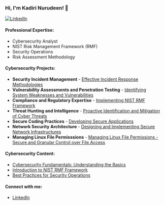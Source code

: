 ### Hi, I'm Kadiri Nurudeen! 👋

[![LinkedIn](https://img.shields.io/badge/LinkedIn-kadirinurudeen-blue)](https://www.linkedin.com/in/kadirinurudeen/)

#### Professional Expertise:
- Cybersecurity Analyst
- NIST Risk Management Framework (RMF)
- Security Operations
- Risk Assessment Methodology

#### Cybersecurity Projects:
- **Security Incident Management** - [Effective Incident Response Methodologies](https://github.com/kadirinurudeen/incident-response)
- **Vulnerability Assessments and Penetration Testing** - [Identifying System Weaknesses and Vulnerabilities](https://github.com/kadirinurudeen/vulnerability-assessment)
- **Compliance and Regulatory Expertise** - [Implementing NIST RMF Framework](https://github.com/kadirinurudeen/nist-rmf-framework)
- **Threat Hunting and Intelligence** - [Proactive Identification and Mitigation of Cyber Threats](https://github.com/kadirinurudeen/threat-hunting-intelligence)
- **Secure Coding Practices** - [Developing Secure Applications](https://github.com/kadirinurudeen/secure-coding-practices)
- **Network Security Architecture** - [Designing and Implementing Secure Network Infrastructures](https://github.com/kadirinurudeen/network-security-architecture)
- **Managing Linux File Permisssions** - [Managing Linux File Permissions - Secure and Granular Control over File Access](https://github.com/Nakalee26/File-permissions-in-Linux)

#### Cybersecurity Content:
- [Cybersecurity Fundamentals: Understanding the Basics](https://www.youtube.com/watch?v=ABCDE)
- [Introduction to NIST RMF Framework](https://www.youtube.com/watch?v=ABCDE)
- [Best Practices for Security Operations](https://www.youtube.com/watch?v=ABCDE)

#### Connect with me:
- [LinkedIn](https://linkedin.com/in/kadirinurudeen)
